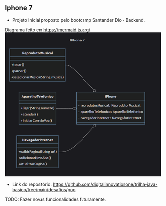 ## Iphone 7

- Projeto Inicial proposto pelo bootcamp Santander Dio - Backend.

Diagrama feito em https://mermaid.js.org/
![alt text](image.png)

- Link do repositório.
https://github.com/digitalinnovationone/trilha-java-basico/tree/main/desafios/poo

TODO: Fazer novas funcionalidades futuramente.


